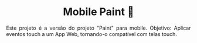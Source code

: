 <h1 align="center"> Mobile Paint 📱</h1>

<p align="justify">
  Este projeto é a versão do projeto "Paint" para mobile.
Objetivo: Aplicar eventos touch a um App Web, tornando-o compatível com telas touch.
</p>

